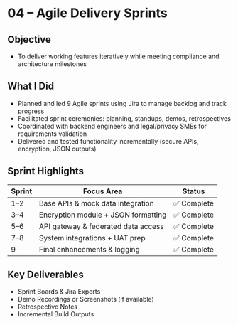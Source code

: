 # 04 – Agile Delivery Sprints

## Objective
- To deliver working features iteratively while meeting compliance and architecture milestones

## What I Did
- Planned and led 9 Agile sprints using Jira to manage backlog and track progress
- Facilitated sprint ceremonies: planning, standups, demos, retrospectives
- Coordinated with backend engineers and legal/privacy SMEs for requirements validation
- Delivered and tested functionality incrementally (secure APIs, encryption, JSON outputs)

## Sprint Highlights

| Sprint | Focus Area | Status |
|--------|-------------|--------|
| 1–2 | Base APIs & mock data integration | ✅ Complete |
| 3–4 | Encryption module + JSON formatting | ✅ Complete |
| 5–6 | API gateway & federated data access | ✅ Complete |
| 7–8 | System integrations + UAT prep | ✅ Complete |
| 9 | Final enhancements & logging | ✅ Complete |

## Key Deliverables
- Sprint Boards & Jira Exports
- Demo Recordings or Screenshots (if available)
- Retrospective Notes
- Incremental Build Outputs
